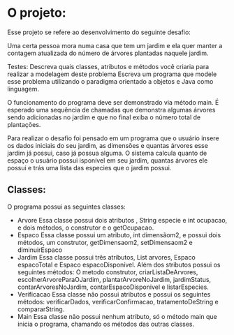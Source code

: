 # O projeto:
Esse projeto se refere  ao desenvolvimento do seguinte desafio:

 Uma certa pessoa mora numa casa que tem um jardim e ela quer manter a contagem atualizada do número de árvores plantadas naquele jardim. 

Testes:
Descreva quais classes, atributos e métodos você criaria para realizar a modelagem deste problema
Escreva um programa que modele esse problema utilizando o paradigma orientado a objetos e Java como linguagem. 

O funcionamento do programa deve ser demonstrado via método main. É esperado uma sequência de chamadas que demonstra algumas árvores sendo adicionadas no jardim e que no final exiba o número total de plantações.

Para realizar o desafio foi pensado em um programa que o usuário insere os dados iniciais do seu jardim, as dimensões e quantas árvores esse jardim já possui, caso já possua alguma. O sistema calcula quanto de espaço o usuário possui isponível em seu jardim, quantas árvores ele possui e trás uma lista das especies que o jardim possui. 

## Classes:
O programa possui as seguintes classes: 

 - Arvore
Essa classe possui dois atributos , String especie e int ocupacao, e dois métodos, o construtor e o getOcupacao.
 - Espaco
 Essa classe possui um atributo, int dimensãom2, e possui dois métodos, um construtor, getDimensaom2, setDimensaom2 e diminuirEspaco
-  Jardim
Essa classe possui três atributos, List<Arvore> arvores, Espaco espacoTotal e Espaco espacoDisponível. Além dos stributos possui os seguintes métodos: O metodo construtor, criarListaDeArvores, escolherArvoreParaOJardim, plantarArvoreNoJardim, jardimStatus, contarArvoresNoJardim, contarEspacoDisponivel e listarEspecies.
-  Verificacao
Essa classe não possui atributos e possui os seguintes métodos: verificarDados, verificarConfirmacao, tratamentoDeString e compararString. 
-  Main
Essa classe não possui nenhum atributo, só o método main que inicia o programa, chamando os métodos das outras classes.


